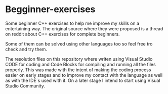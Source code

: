 # Begginner-exercises
Some beginner C++ exercises to help me improve my skills on a entertaining way.
The original source where they were proposed is a thread on reddit about C++ exercises for complete beginners.

Some of them can be solved using other languages too so feel free tro check and try them.

The resolution files on this repository where writen using Visual Studio CODE for coding
and Code Blocks for compiling and running all the files properly. This was made with
the intent of making the coding process easier on early stages and to improve my contact
with the language as well as with the IDE´s used with it. On a later stage I intend to start 
using Visual Studio Community.
